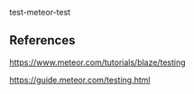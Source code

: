 test-meteor-test

## References
https://www.meteor.com/tutorials/blaze/testing

https://guide.meteor.com/testing.html
